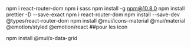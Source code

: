 npm i react-router-dom
npm i sass
npm install -g npm@10.8.0 
npm install prettier -D --save-exact
npm i react-router-dom
npm install --save-dev @types/react-router-dom
npm install @mui/icons-material @mui/material @emotion/styled @emotion/react ##pour les icon

npm install @mui/x-data-grid 